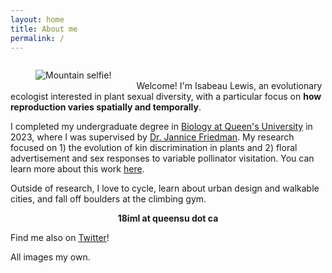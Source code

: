 ```yaml
---
layout: home
title: About me
permalink: /
---
```


<figure style="float: left; padding-right: width: 40%">
  <img src="https://github.com/isabeaulewis/isabeaulewis.github.io/assets/122393362/f0b2335f-1c7b-4c42-879a-67e51bd4d0c3" alt="Mountain selfie!">
</figure>

<br>

Welcome! I'm Isabeau Lewis, an evolutionary ecologist interested in plant sexual diversity, with a particular focus on **how reproduction varies spatially and temporally**.

I completed my undergraduate degree in [Biology at Queen's University](https://biology.queensu.ca/) in 2023, where I was supervised by [Dr. Jannice Friedman](https://jfriedmanlab.wordpress.com/). My research focused on 1) the evolution of kin discrimination in plants and 2) floral advertisement and sex responses to variable pollinator visitation. You can learn more about this work [here](https://isabeaulewis.github.io/research).

Outside of research, I love to cycle, learn about urban design and walkable cities, and fall off boulders at the climbing gym.

<p align="center">
  <b>
18iml at queensu dot ca
  </b></p>

Find me also on [Twitter](https://twitter.com/isabeau_lewis)!

All images my own.



